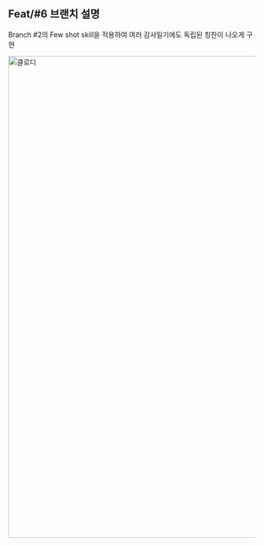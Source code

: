 ## Feat/#6 브랜치 설명
Branch #2의 Few shot skill을 적용하여 여러 감사일기에도 독립된 칭찬이 나오게 구현

<img width="980" alt="클로디" src="https://github.com/Yangdaehan/GPT-API/assets/68599095/38acfa28-9430-428e-8a9d-0c08e6aef5e5">

